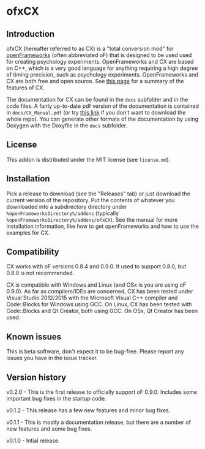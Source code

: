 ofxCX
=====================================

Introduction
------------
ofxCX (hereafter referred to as CX) is a "total conversion mod" for [openFrameworks](http://www.openframeworks.cc) (often abbreviated oF) that 
is designed to be used used for creating psychology experiments. OpenFrameworks and CX are based on C++, which
is a very good language for anything requiring a high degree of timing precision, such as psychology experiments. OpenFrameworks and CX are both
free and open source. See [this page](http://kylehardman.com/StaticPages/CX/Index.gfmd) for a summary of the features of CX.

The documentation for CX can be found in the `docs` subfolder and in the code files. A fairly up-to-date pdf version of the documentation is contained in `docs/CX_Manual.pdf` 
(or try [this link](https://github.com/hardmanko/ofxCX/releases/download/v0.2.0/CX_Manual.pdf) if you don't want to download the whole repo). 
You can generate other formats of the documentation by using Doxygen with the Doxyfile in the `docs` subfolder.

License
-------
This addon is distributed under the MIT license (see `license.md`).

Installation
------------
Pick a release to download (see the "Releases" tab) or just download the current version of the repository.
Put the contents of whatever you downloaded into a subdirectory directory under `%openFrameworksDirectory%/addons` (typically `%openFrameworksDirectory%/addons/ofxCX`). 
See the manual for more installation information, like how to get openFrameworks and how to use the examples for CX.

Compatibility
------------
CX works with oF versions 0.8.4 and 0.9.0. It used to support 0.8.0, but 0.8.0 is not recommended.

CX is compatible with Windows and Linux (and OSx is you are using oF 0.9.0). As far as compilers/IDEs are concerned, CX has been tested under Visual Studio 2012/2015 with the Microsoft Visual C++ compiler and Code::Blocks for Windows using GCC. On Linux, CX has been tested with Code::Blocks and Qt Creator, both using GCC. On OSx, Qt Creator has been used.

Known issues
------------
This is beta software, don't expect it to be bug-free. Please report any issues you have in the issue tracker.

Version history
------------
v0.2.0 - This is the first release to officially support oF 0.9.0. Includes some important bug fixes in the startup code.

v0.1.2 - This release has a few new features and minor bug fixes.

v0.1.1 - This is mostly a documentation release, but there are a number of new features and some bug fixes.

v0.1.0 - Intial release.

